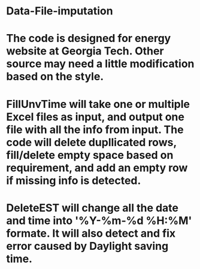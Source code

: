 # Data-File-imputation
# The code is designed for energy website at Georgia Tech. Other source may need a little modification based on the style. 
# FillUnvTime will take one or multiple Excel files as input, and output one file with all the info from input. The code will delete dupllicated rows, fill/delete empty space based on requirement, and add an empty row if missing info is detected. 
# DeleteEST will change all the date and time into '%Y-%m-%d %H:%M' formate. It will also detect and fix error caused by Daylight saving time. 
